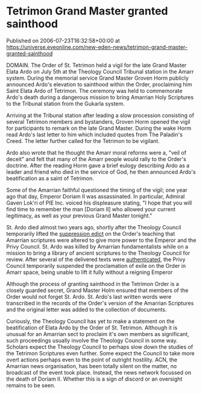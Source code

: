 # Tetrimon Grand Master granted sainthood
Published on 2006-07-23T16:32:58+00:00 at https://universe.eveonline.com/new-eden-news/tetrimon-grand-master-granted-sainthood

DOMAIN. The Order of St. Tetrimon held a vigil for the late Grand Master Elata Ardo on July 5th at the Theology Council Tribunal station in the Amarr system. During the memorial service Grand Master Groven Horm publicly announced Ardo's elevation to sainthood within the Order, proclaiming him Saint Elata Ardo of Tetrimon. The ceremony was held to commemorate Ardo's death during a dangerous mission to bring Amarrian Holy Scriptures to the Tribunal station from the Gukarla system. 

Arriving at the Tribunal station after leading a slow procession consisting of several Tetrimon members and bystanders, Groven Horm opened the vigil for participants to remark on the late Grand Master. During the wake Horm read Ardo's last letter to him which included quotes from The Paladin's Creed. The letter further called for the Tetrimon to be vigilant. 

Ardo also wrote that he thought the Amarr moral reforms were a, "veil of deceit" and felt that many of the Amarr people would rally to the Order's doctrine. After the reading Horm gave a brief eulogy describing Ardo as a leader and friend who died in the service of God, he then announced Ardo's beatification as a saint of Tetrimon. 

Some of the Amarrian faithful questioned the timing of the vigil; one year ago that day, Emperor Doriam II was assassinated. In particular, Admiral Gaven Lok'ri of PIE Inc. voiced his displeasure stating, "I hope that you will find time to remember the man [Doriam II] who allowed your current legitimacy, as well as your previous Grand Master tonight." 

St. Ardo died almost two years ago, shortly after the Theology Council temporarily lifted the [suppression edict](http://myeve.eve-online.com/news.asp?a=single&nid=596&tid=2&sid=633914230) on the Order's teaching that Amarrian scriptures were altered to give more power to the Emperor and the Privy Council. St. Ardo was killed by Amarrian fundamentalists while on a mission to bring a library of ancient scriptures to the Theology Council for review. After several of the delivered texts were [authenticated](http://myeve.eve-online.com/news.asp?a=single&nid=1056&tid=2), the Privy Council temporarily suspended the proclamation of exile on the Order in Amarr space, being unable to lift it fully without a reigning Emperor 

Although the process of granting sainthood in the Tetrimon Order is a closely guarded secret, Grand Master Holm ensured that members of the Order would not forget St. Ardo. St. Ardo's last written words were transcribed in the records of the Order's version of the Amarrian Scriptures and the original letter was added to the collection of documents. 

Curiously, the Theology Council has yet to make a statement on the beatification of Elata Ardo by the Order of St. Tetrimon. Although it is unusual for an Amarrian sect to proclaim it's own members as significant, such proceedings usually involve the Theology Council in some way. Scholars expect the Theology Council to perhaps slow down the studies of the Tetrimon Scriptures even further. Some expect the Council to take more overt actions perhaps even to the point of outright hostility. ACN, the Amarrian news organisation, has been totally silent on the matter, no broadcast of the event took place. Instead, the news network focussed on the death of Doriam II. Whether this is a sign of discord or an oversight remains to be seen.
